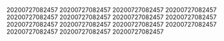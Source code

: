 20200727082457
20200727082457
20200727082457
20200727082457
20200727082457
20200727082457
20200727082457
20200727082457
20200727082457
20200727082457
20200727082457
20200727082457
20200727082457
20200727082457
20200727082457
